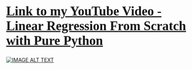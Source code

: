 <a href="https://www.youtube.com/watch?v=M7PgCJ-5twg&list=PLxqBkZuBynVRMORlFw95iNTp9aZzmmz4Y&index=18"><h1 style="font-size:250%; font-family:cursive; color:#ff6666;"><b>Link to my YouTube Video - Linear Regression From Scratch with Pure Python</b></h1></a>

[![IMAGE ALT TEXT](https://imgur.com/D2yQxiU.png)](https://www.youtube.com/watch?v=M7PgCJ-5twg&list=PLxqBkZuBynVRMORlFw95iNTp9aZzmmz4Y&index=18)
